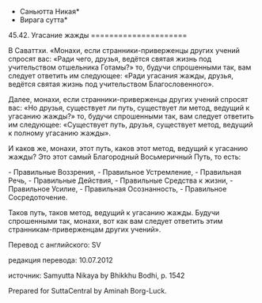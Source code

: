 * Саньютта Никая*
* Вирага сутта*

45\.42\. Угасание жажды
\=\=\=\=\=\=\=\=\=\=\=\=\=\=\=\=\=\=\=\=\=

В Саваттхи\. «Монахи, если странники\-приверженцы других учений спросят вас: «Ради чего, друзья, ведётся святая жизнь под учительством отшельника Готамы?» то, будучи спрошенными так, вам следует ответить им следующее: «Ради угасания жажды, друзья, ведётся святая жизнь под учительством Благословенного»\.

Далее, монахи, если странники\-приверженцы других учений спросят вас: «Но друзья, существует ли путь, существует ли метод, ведущий к угасанию жажды?» то, будучи спрошенными так, вам следует ответить им следующее: «Существует путь, друзья, существует метод, ведущий к полному угасанию жажды»\.

И каков же, монахи, этот путь, каков этот метод, ведущий к угасанию жажды? Это этот самый Благородный Восьмеричный Путь, то есть:

\- Правильные Воззрения,
\- Правильное Устремление,
\- Правильная Речь,
\- Правильные Действия,
\- Правильные Средства к жизни,
\- Правильное Усилие,
\- Правильная Осознанность,
\- Правильное Сосредоточение\.

Таков путь, таков метод, ведущий к угасанию жажды\. Будучи спрошенными так, монахи, вот как вам следует ответить этим странникам\-приверженцам других учений»\.

Перевод с английского: SV

редакция перевода: 10\.07\.2012

источник: Samyutta Nikaya by Bhikkhu Bodhi, p\. 1542

Prepared for SuttaCentral by Aminah Borg\-Luck\.